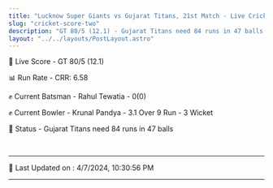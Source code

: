 ```yaml
---
title: "Lucknow Super Giants vs Gujarat Titans, 21st Match - Live Cricket Score"
slug: "cricket-score-two"
description: "GT 80/5 (12.1) - Gujarat Titans need 84 runs in 47 balls."
layout: "../../layouts/PostLayout.astro"
---
```


🔴 Live Score - GT 80/5 (12.1)  

📊 Run Rate - CRR: 6.58  

✊ Current Batsman - Rahul Tewatia - 0(0)  

✊ Current Bowler - Krunal Pandya - 3.1 Over 9 Run - 3 Wicket  

📑 Status - Gujarat Titans need 84 runs in 47 balls

<br />

***

📝 Last Updated on : 4/7/2024, 10:30:56 PM

***

